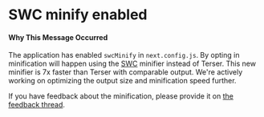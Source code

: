 # SWC minify enabled

#### Why This Message Occurred

The application has enabled `swcMinify` in `next.config.js`. By opting in minification will happen using the [SWC](https://swc.rs) minifier instead of Terser. This new minifier is 7x faster than Terser with comparable output. We're actively working on optimizing the output size and minification speed further.

If you have feedback about the minification, please provide it on [the feedback thread](https://github.com/vercel/next.js/discussions/30237).
